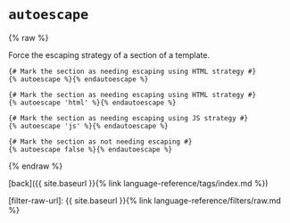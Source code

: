 `autoescape`
============

{% raw %}

Force the escaping strategy of a section of a template.

````twig
{# Mark the section as needing escaping using HTML strategy #}
{% autoescape %}{% endautoescape %}

{# Mark the section as needing escaping using HTML strategy #}
{% autoescape 'html' %}{% endautoescape %}

{# Mark the section as needing escaping using JS strategy #}
{% autoescape 'js' %}{% endautoescape %}

{# Mark the section as not needing escaping #}
{% autoescape false %}{% endautoescape %}
````

{% endraw %}

[back]({{ site.baseurl }}{% link language-reference/tags/index.md %})

[filter-raw-url]: {{ site.baseurl }}{% link language-reference/filters/raw.md %}

